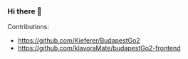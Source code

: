 ### Hi there 👋

Contributions:
- https://github.com/Kieferer/BudapestGo2
- https://github.com/klavoraMate/budapestGo2-frontend
<!--
**RMNorbert/RMNorbert** is a ✨ _special_ ✨ repository because its `README.md` (this file) appears on your GitHub profile.

Here are some ideas to get you started:

- 🔭 I’m currently working on ...
- 🌱 I’m currently learning ...
- 👯 I’m looking to collaborate on ...
- 🤔 I’m looking for help with ...
- 💬 Ask me about ...
- 📫 How to reach me: ...
- 😄 Pronouns: ...
- ⚡ Fun fact: ...

Tech Stack

    🌐   Java Python HTML5 CSS JavaScript Node.js TypeScript Vite React
    ☁️   Linux NGINX Eureka Keycloack
    🛢   PostgreSQL MySQL MongoDB SQLite
    ⚙️   Git GitHub Markdown
    🔧   Visual Studio Code PyCharm IDE
-->
